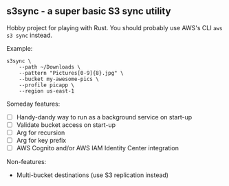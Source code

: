 ## s3sync - a super basic S3 sync utility

Hobby project for playing with Rust.  You should probably use AWS's CLI `aws s3 sync` instead.


Example: 
```
s3sync \
    --path ~/Downloads \
    --pattern "Pictures[0-9]{8}.jpg" \
    --bucket my-awesome-pics \
    --profile picapp \
    --region us-east-1
```

Someday features:

- [ ] Handy-dandy way to run as a background service on start-up
- [ ] Validate bucket access on start-up
- [ ] Arg for recursion
- [ ] Arg for key prefix
- [ ] AWS Cognito and/or AWS IAM Identity Center integration

Non-features:
- Multi-bucket destinations (use S3 replication instead)